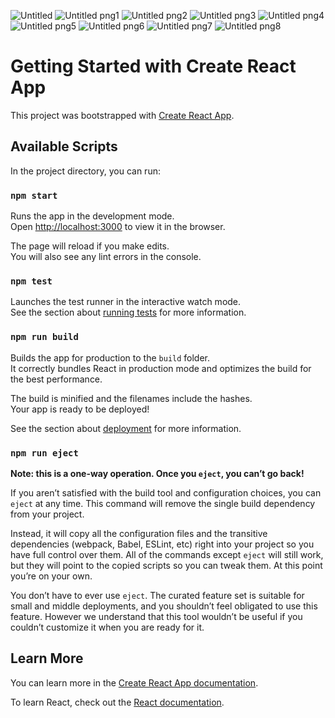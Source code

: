 ![Untitled](https://user-images.githubusercontent.com/90575221/209014286-456ab043-44c3-4cab-b813-ce7cc117eb94.png)
![Untitled png1](https://user-images.githubusercontent.com/90575221/209014320-cc679cc8-1569-4955-98a6-26cd50dd80ab.png)
![Untitled png2](https://user-images.githubusercontent.com/90575221/209014351-ace38796-e34f-40ca-8948-1a252ca68c7d.png)
![Untitled png3](https://user-images.githubusercontent.com/90575221/209014365-a96062ef-0b38-40a0-8fd7-d51995b513f3.png)
![Untitled png4](https://user-images.githubusercontent.com/90575221/209014369-f68ac584-03b7-4d76-af05-bf5ff0a66793.png)
![Untitled png5](https://user-images.githubusercontent.com/90575221/209014381-6d626cbd-1c1c-429d-8a67-e75d60cef24b.png)
![Untitled png6](https://user-images.githubusercontent.com/90575221/209014425-0b1b4eb8-934c-4b66-a506-7f0c11c28e4c.png)
![Untitled png7](https://user-images.githubusercontent.com/90575221/209014441-a8d9a2d7-1f4d-4e80-9841-ed5f6210a392.png)
![Untitled png8](https://user-images.githubusercontent.com/90575221/209014457-48498e98-bb5c-4464-a86a-473153eb592b.png)

# Getting Started with Create React App

This project was bootstrapped with [Create React App](https://github.com/facebook/create-react-app).

## Available Scripts

In the project directory, you can run:

### `npm start`

Runs the app in the development mode.\
Open [http://localhost:3000](http://localhost:3000) to view it in the browser.

The page will reload if you make edits.\
You will also see any lint errors in the console.

### `npm test`

Launches the test runner in the interactive watch mode.\
See the section about [running tests](https://facebook.github.io/create-react-app/docs/running-tests) for more information.

### `npm run build`

Builds the app for production to the `build` folder.\
It correctly bundles React in production mode and optimizes the build for the best performance.

The build is minified and the filenames include the hashes.\
Your app is ready to be deployed!

See the section about [deployment](https://facebook.github.io/create-react-app/docs/deployment) for more information.

### `npm run eject`

**Note: this is a one-way operation. Once you `eject`, you can’t go back!**

If you aren’t satisfied with the build tool and configuration choices, you can `eject` at any time. This command will remove the single build dependency from your project.

Instead, it will copy all the configuration files and the transitive dependencies (webpack, Babel, ESLint, etc) right into your project so you have full control over them. All of the commands except `eject` will still work, but they will point to the copied scripts so you can tweak them. At this point you’re on your own.

You don’t have to ever use `eject`. The curated feature set is suitable for small and middle deployments, and you shouldn’t feel obligated to use this feature. However we understand that this tool wouldn’t be useful if you couldn’t customize it when you are ready for it.

## Learn More

You can learn more in the [Create React App documentation](https://facebook.github.io/create-react-app/docs/getting-started).

To learn React, check out the [React documentation](https://reactjs.org/).
